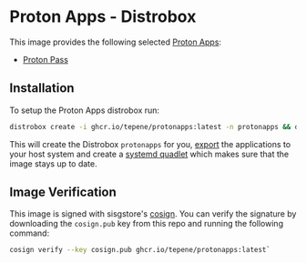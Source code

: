 # Proton Apps - Distrobox

This image provides the following selected [Proton Apps](https://protonapps.com/):

- [Proton Pass](https://proton.me/pass)

## Installation

To setup the Proton Apps distrobox run:

```sh
distrobox create -i ghcr.io/tepene/protonapps:latest -n protonapps && distrobox-enter --name protonapps -- /opt/utils/box.sh
```

This will create the Distrobox `protonapps` for you, [export](https://github.com/89luca89/distrobox/blob/main/docs/usage/distrobox-export.md)
the applications to your host system and create a [systemd quadlet](https://docs.podman.io/en/latest/markdown/podman-systemd.unit.5.html)
which makes sure that the image stays up to date.

## Image Verification

This image is signed with sisgstore's [cosign](https://docs.sigstore.dev/cosign/overview/).
You can verify the signature by downloading the `cosign.pub` key from this repo
and running the following command:

```sh
cosign verify --key cosign.pub ghcr.io/tepene/protonapps:latest`
```
